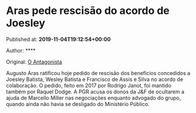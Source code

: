 
# Aras pede rescisão do acordo de Joesley

Published at: **2019-11-04T19:12:54+00:00**

Author: ****

Original: [O Antagonista](https://www.oantagonista.com/brasil/aras-pede-rescisao-do-acordo-de-joesley/)

Augusto Aras ratificou hoje pedido de rescisão dos benefícios concedidos a Joesley Batista, Wesley Batista e Francisco de Assis e Silva no acordo de colaboração.
O pedido, feito em 2017 por Rodrigo Janot, foi mantido também por Raquel Dodge.
A PGR acusa os donos da J&F de ocultarem a ajuda de Marcello Miller nas negociações enquanto advogado do grupo, quando ainda não havia se desligado do Ministério Público.
